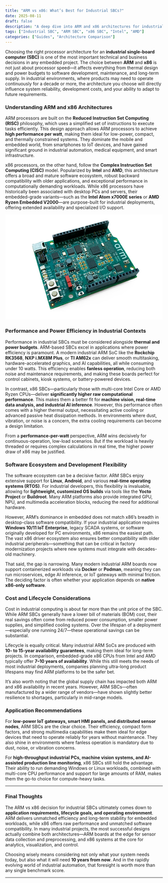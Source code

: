 ```yaml
---
title: "ARM vs x86: What’s Best for Industrial SBCs?"
date: 2025-08-11
draft: false
description: "A deep dive into ARM and x86 architectures for industrial single-board computers, examining performance, power efficiency, compatibility, cost, and lifecycle considerations for long-term industrial projects."
tags: ["Industrial SBC", "ARM SBC", "x86 SBC", "Intel", "AMD"]
categories: ["Guides", "Architecture Comparison"]
---
```


Choosing the right processor architecture for an **industrial single-board computer (SBC)** is one of the most important technical and business decisions in any embedded project. The choice between **ARM** and **x86** is not just about processor speed—it affects everything from thermal design and power budgets to software development, maintenance, and long-term supply. In industrial environments, where products may need to operate continuously for a decade or more, the architecture you choose will directly influence system reliability, development costs, and your ability to adapt to future requirements.

### Understanding ARM and x86 Architectures

ARM processors are built on the **Reduced Instruction Set Computing (RISC)** philosophy, which uses a simplified set of instructions to execute tasks efficiently. This design approach allows ARM processors to achieve **high performance per watt**, making them ideal for low-power, compact, and thermally constrained systems. They dominate the mobile and embedded world, from smartphones to IoT devices, and have gained significant ground in industrial automation, medical equipment, and smart infrastructure.

x86 processors, on the other hand, follow the **Complex Instruction Set Computing (CISC)** model. Popularized by **Intel** and **AMD**, this architecture offers a broad and mature software ecosystem, robust backward compatibility with older applications, and exceptional performance in computationally demanding workloads. While x86 processors have historically been associated with desktop PCs and servers, their embedded-grade variants—such as the **Intel Atom x7000E series** or **AMD Ryzen Embedded V2000**—are purpose-built for industrial deployments, offering extended availability and specialized I/O support.

<img src="/images/arm-board.jpg" alt="ARM Board"/>

### Performance and Power Efficiency in Industrial Contexts

Performance in industrial SBCs must be considered alongside **thermal and power budgets**. ARM-based SBCs excel in applications where power efficiency is paramount. A modern industrial ARM SoC like the **Rockchip RK3568**, **NXP i.MX8M Plus**, or **TI AM62x** can deliver smooth multitasking, hardware-accelerated graphics, and AI capabilities, all while consuming under 10 watts. This efficiency enables **fanless operation**, reducing both noise and maintenance requirements, and making these boards perfect for control cabinets, kiosk systems, or battery-powered devices.

In contrast, x86 SBCs—particularly those with multi-core Intel Core or AMD Ryzen CPUs—deliver **significantly higher raw computational performance**. This makes them a better fit for **machine vision, real-time data analysis, and industrial AI inference**. However, this performance often comes with a higher thermal output, necessitating active cooling or advanced passive heat dissipation methods. In environments where dust, vibration, or noise is a concern, the extra cooling requirements can become a design limitation.

From a **performance-per-watt** perspective, ARM wins decisively for continuous-operation, low-load scenarios. But if the workload is heavily threaded or requires complex calculations in real time, the higher power draw of x86 may be justified.

### Software Ecosystem and Development Flexibility

The software ecosystem can be a decisive factor. ARM SBCs enjoy extensive support for **Linux**, **Android**, and various **real-time operating systems (RTOS)**. For industrial developers, this flexibility is invaluable, allowing for **lightweight, customized OS builds** via tools like the **Yocto Project** or **Buildroot**. Many ARM platforms also provide integrated GPU, NPU, and multimedia acceleration blocks, reducing the need for additional hardware.

However, ARM’s dominance in embedded does not match x86’s breadth in desktop-class software compatibility. If your industrial application requires **Windows 10/11 IoT Enterprise**, legacy SCADA systems, or software originally developed for PC environments, x86 remains the easiest path. The vast x86 driver ecosystem also ensures better compatibility with older industrial peripherals—something that can be critical in factory modernization projects where new systems must integrate with decades-old machinery.

That said, the gap is narrowing. Many modern industrial ARM boards now support containerized workloads via **Docker** or **Podman**, meaning they can run microservices, edge AI inference, or IoT gateways with minimal friction. The deciding factor is often whether your application depends on **native x86-only software**.

### Cost and Lifecycle Considerations

Cost in industrial computing is about far more than the unit price of the SBC. While ARM SBCs generally have a lower bill of materials (BOM) cost, their real savings often come from reduced power consumption, smaller power supplies, and simplified cooling systems. Over the lifespan of a deployment—especially one running 24/7—these operational savings can be substantial.

Lifecycle is equally critical. Many industrial ARM SoCs are produced with **10- to 15-year availability guarantees**, making them ideal for long-term projects. In comparison, embedded-grade x86 CPUs from Intel and AMD typically offer **7–10 years of availability**. While this still meets the needs of most industrial deployments, companies planning ultra-long product lifespans may find ARM platforms to be the safer bet.

It’s also worth noting that the global supply chain has impacted both ARM and x86 availability in recent years. However, ARM SBCs—often manufactured by a wider range of vendors—have shown slightly better resilience to shortages, particularly in mid-range models.

### Application Recommendations

For **low-power IoT gateways, smart HMI panels, and distributed sensor nodes**, ARM SBCs are the clear choice. Their efficiency, compact form factors, and strong multimedia capabilities make them ideal for edge devices that need to operate reliably for years without maintenance. They also shine in environments where fanless operation is mandatory due to dust, noise, or vibration concerns.

For **high-throughput industrial PCs, machine vision systems, and AI-assisted production line monitoring**, x86 SBCs still hold the advantage. Their ability to run demanding Windows or Linux workloads, combined with multi-core CPU performance and support for large amounts of RAM, makes them the go-to choice for compute-heavy tasks.

---

### Final Thoughts

The ARM vs x86 decision for industrial SBCs ultimately comes down to **application requirements, lifecycle goals, and operating environment**. ARM delivers unmatched efficiency and long-term stability for embedded workloads, while x86 offers raw performance and unmatched software compatibility. In many industrial projects, the most successful designs actually combine both architectures—ARM boards at the edge for sensor data collection and preprocessing, and x86 systems at the core for analytics, visualization, and control.

Choosing wisely means considering not only what your system needs today, but also what it will need **10 years from now**. And in the rapidly evolving world of industrial automation, that foresight is worth more than any single benchmark score.

---
